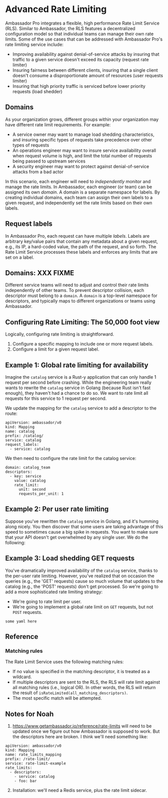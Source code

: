 # Advanced Rate Limiting

Ambassador Pro integrates a flexible, high performance Rate Limit Service (RLS). Similar to Ambassador, the RLS features a decentralized configuration model so that individual teams can manage their own rate limits. Some of the use cases that can be addressed with Ambassador Pro's rate limiting service include:

* Improving availability against denial-of-service attacks by insuring that traffic to a given service doesn't exceed its capacity (request rate limiter)
* Insuring fairness between different clients, insuring that a single client doesn't consume a disproportionate amount of resources (user requests limiter)
* Insuring that high priority traffic is serviced before lower priority requests (load shedder)

## Domains

As your organization grows, different groups within your organization may have different rate limit requirements. For example:

* A service owner may want to manage load shedding characteristics, and insuring specific types of requests take precedence over other types of requests
* An operations engineer may want to insure service availability overall when request volume is high, and limit the total number of requests being passed to upstream services
* A security engineer may want to protect against denial-of-service attacks from a bad actor

In this scenario, each engineer will need to _independently_ monitor and manage the rate limits. In Ambassador, each engineer (or team) can be assigned its own *domain*. A domain is a separate namespace for labels. By creating individual domains, each team can assign their own labels to a given request, and independently set the rate limits based on their own labels.

## Request labels

In Ambassador Pro, each request can have multiple *labels*. Labels are arbitrary key/value pairs that contain any metadata about a given request, e.g., its IP, a hard-coded value, the path of the request, and so forth. The Rate Limit Service processes these labels and enforces any limits that are set on a label.

## Domains: XXX FIXME

Different service teams will need to adjust and control their rate limits independently of other teams. To prevent descriptor collision, each descriptor must belong to a `domain`. A `domain` is a top-level namespace for descriptors, and typically maps to different organizations or teams using Ambassador.

## Configuring Rate Limiting: The 50,000 foot view

Logically, configuring rate limiting is straightforward.

1. Configure a specific mapping to include one or more request labels.
2. Configure a limit for a given request label.

## Example 1: Global rate limiting for availability

Imagine the `catalog` service is a Rust-y application that can only handle 1 request per second before crashing. While the engineering team really wants to rewrite the `catalog` service in Golang (because Rust isn't fast enough), they haven't had a chance to do so. We want to rate limit all requests for this service to 1 request per second. 

We update the mapping for the `catalog` service to add a descriptor to the route:

```
apiVersion: ambassador/v0
kind: Mapping
name: catalog
prefix: /catalog/
service: catalog
request_labels:
  - service: catalog
```

We then need to configure the rate limit for the catalog service:

```
domain: catalog_team
descriptors:
  - key: service
    value: catalog
    rate_limit:
      unit: second
      requests_per_unit: 1
```

## Example 2: Per user rate limiting

Suppose you've rewritten the `catalog` service in Golang, and it's humming along nicely. You then discover that some users are taking advantage of this speed to sometimes cause a big spike in requests. You want to make sure that your API doesn't get overwhelmed by any single user. We do the following:

## Example 3: Load shedding GET requests

You've dramatically improved availability of the `catalog` service, thanks to the per-user rate limiting. However, you've realized that on occasion the queries (e.g., the 'GET' requests) cause so much volume that updates to the catalog (e.g., the 'POST' requests) don't get processed. So we're going to add a more sophisticated rate limiting strategy:

* We're going to rate limit per user.
* We're going to implement a global rate limit on `GET` requests, but not `POST` requests.

```
some yaml here
```


## Reference

### Matching rules

The Rate Limit Service uses the following matching rules:

* If no value is specified in the matching descriptor, it is treated as a wildcard.
* If multiple descriptors are sent to the RLS, the RLS will rate limit against all matching rules (i.e., logical OR). In other words, the RLS will return the result of `isRateLimited(all_matching_descriptors)`.
* The most specific match will be attempted.


## Notes for Noah

1. https://www.getambassador.io/reference/rate-limits will need to be updated once we figure out how Ambassador is supposed to work. But the descriptors here are broken. I think we'll need something like:

```
apiVersion: ambassador/v0
kind: Mapping
name: rate_limits_mapping
prefix: /rate-limit/
service: rate-limit-example
rate_limits:
  - descriptors:
    - service: catalog
    - foo: bar 
```

2. Installation: we'll need a Redis service, plus the rate limit sidecar.